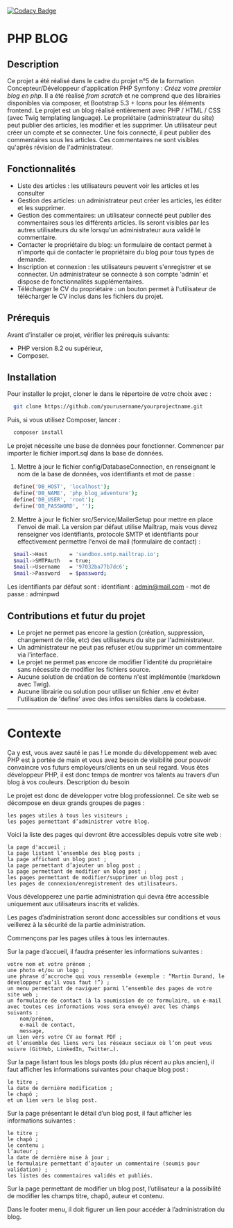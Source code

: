 [![Codacy Badge](https://app.codacy.com/project/badge/Grade/e29ac202133f418c829322101055a3fa)](https://app.codacy.com/gh/njarach/php_blog_adventure/dashboard?utm_source=gh&utm_medium=referral&utm_content=&utm_campaign=Badge_grade)
# PHP BLOG

## Description

Ce projet a été réalisé dans le cadre du projet n°5 de la formation Concepteur/Développeur d'application PHP Symfony : _Créez votre premier blog en php_. Il a été réalisé _from scratch_ et ne comprend que des librairies disponibles via composer, et Bootstrap 5.3 + Icons pour les éléments frontend.
Le projet est un blog réalisé entièrement avec PHP / HTML / CSS (avec Twig templating language). Le propriétaire (administrateur du site) peut publier des articles, les modifier et les supprimer. Un utilisateur peut créer un compte et se connecter. 
Une fois connecté, il peut publier des commentaires sous les articles. Ces commentaires ne sont visibles qu'après révision de l'administrateur.

## Fonctionnalités

- Liste des articles : les utilisateurs peuvent voir les articles et les consulter
- Gestion des articles: un administrateur peut créer les articles, les éditer et les supprimer.
- Gestion des commentaires: un utilisateur connecté peut publier des commentaires sous les différents articles. Ils seront visibles par les autres utilisateurs du site lorsqu'un administrateur aura validé le commentaire.
- Contacter le propriétaire du blog: un formulaire de contact permet à n'importe qui de contacter le propriétaire du blog pour tous types de demande.
- Inscription et connexion : les utilisateurs peuvent s'enregistrer et se connecter. Un administrateur se connecte à son compte 'admin' et dispose de fonctionnalités supplémentaires.
- Télécharger le CV du propriétaire : un bouton permet à l'utilisateur de télécharger le CV inclus dans les fichiers du projet.

## Prérequis

Avant d'installer ce projet, vérifier les prérequis suivants:

- PHP version 8.2 ou supérieur, 
- Composer.

## Installation

Pour installer le projet, cloner le dans le répertoire de votre choix avec :
```bash
  git clone https://github.com/yourusername/yourprojectname.git
````

Puis, si vous utilisez Composer, lancer : 
```bash
  composer install
````

Le projet nécessite une base de données pour fonctionner. Commencer par importer le fichier import.sql dans la base de données. 

1. Mettre à jour le fichier config/DatabaseConnection, en renseignant le nom de la base de données, vos identifiants et mot de passe : 
````bash
  define('DB_HOST', 'localhost');
  define('DB_NAME', 'php_blog_adventure');
  define('DB_USER', 'root');
  define('DB_PASSWORD', '');
````
2. Mettre à jour le fichier src/Service/MailerSetup pour mettre en place l'envoi de mail. La version par défaut utilise Mailtrap, mais vous devez renseigner vos identifiants, protocole SMTP et identifiants pour effectivement permettre l'envoi de mail (formulaire de contact) :
````bash
  $mail->Host       = 'sandbox.smtp.mailtrap.io';
  $mail->SMTPAuth   = true;
  $mail->Username   = '97032ba77b7dc6';
  $mail->Password   = $password;
````

Les identifiants par défaut sont : identifiant : admin@mail.com  - mot de passe : adminpwd

## Contributions et futur du projet
- Le projet ne permet pas encore la gestion (création, suppression, changement de rôle, etc) des utilisateurs du site par l'administrateur.
- Un administrateur ne peut pas refuser et/ou supprimer un commentaire via l'interface.
- Le projet ne permet pas encore de modifier l'identité du propriétaire sans nécessite de modifier les fichiers source.
- Aucune solution de création de contenu n'est implémentée (markdown avec Twig).
- Aucune librairie ou solution pour utiliser un fichier .env et éviter l'utilisation de 'define' avec des infos sensibles dans la codebase.

---

# Contexte

Ça y est, vous avez sauté le pas ! Le monde du développement web avec PHP est à portée de main et vous avez besoin de visibilité pour pouvoir convaincre vos futurs employeurs/clients en un seul regard. Vous êtes développeur PHP, il est donc temps de montrer vos talents au travers d’un blog à vos couleurs.
Description du besoin

Le projet est donc de développer votre blog professionnel. Ce site web se décompose en deux grands groupes de pages :

    les pages utiles à tous les visiteurs ;
    les pages permettant d’administrer votre blog.

Voici la liste des pages qui devront être accessibles depuis votre site web :

    la page d'accueil ;
    la page listant l’ensemble des blog posts ;
    la page affichant un blog post ;
    la page permettant d’ajouter un blog post ;
    la page permettant de modifier un blog post ;
    les pages permettant de modifier/supprimer un blog post ;
    les pages de connexion/enregistrement des utilisateurs.

Vous développerez une partie administration qui devra être accessible uniquement aux utilisateurs inscrits et validés.

Les pages d’administration seront donc accessibles sur conditions et vous veillerez à la sécurité de la partie administration.

Commençons par les pages utiles à tous les internautes.

Sur la page d’accueil, il faudra présenter les informations suivantes :

    votre nom et votre prénom ;
    une photo et/ou un logo ;
    une phrase d’accroche qui vous ressemble (exemple : “Martin Durand, le développeur qu’il vous faut !”) ;
    un menu permettant de naviguer parmi l’ensemble des pages de votre site web ;
    un formulaire de contact (à la soumission de ce formulaire, un e-mail avec toutes ces informations vous sera envoyé) avec les champs suivants :
        nom/prénom,
        e-mail de contact,
        message,
    un lien vers votre CV au format PDF ;
    et l’ensemble des liens vers les réseaux sociaux où l’on peut vous suivre (GitHub, LinkedIn, Twitter…).

Sur la page listant tous les blogs posts (du plus récent au plus ancien), il faut afficher les informations suivantes pour chaque blog post :

    le titre ;
    la date de dernière modification ;
    le chapô ;
    et un lien vers le blog post.

Sur la page présentant le détail d’un blog post, il faut afficher les informations suivantes :

    le titre ;
    le chapô ;
    le contenu ;
    l’auteur ;
    la date de dernière mise à jour ;
    le formulaire permettant d’ajouter un commentaire (soumis pour validation) ;
    les listes des commentaires validés et publiés.

Sur la page permettant de modifier un blog post, l’utilisateur a la possibilité de modifier les champs titre, chapô, auteur et contenu.

Dans le footer menu, il doit figurer un lien pour accéder à l’administration du blog.
